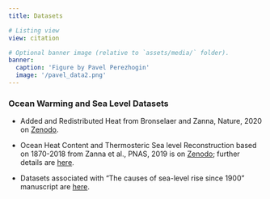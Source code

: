 ```yaml
---
title: Datasets

# Listing view
view: citation

# Optional banner image (relative to `assets/media/` folder).
banner:
  caption: 'Figure by Pavel Perezhogin'
  image: '/pavel_data2.png'
---
```



### Ocean Warming and Sea Level Datasets

- Added and Redistributed Heat from Bronselaer and Zanna, Nature, 2020 on [Zenodo](https://doi.org/10.5281/zenodo.3981292).

- Ocean Heat Content and Thermosteric Sea level Reconstruction based on 1870-2018 from Zanna et al., PNAS, 2019 is on [Zenodo](https://doi.org/10.5281/zenodo.4603700); further details are [here](https://laurezanna.github.io/post/ohc_pnas_dataset/).

- Datasets associated with “The causes of sea-level rise since 1900” manuscript are [here](https://zenodo.org/record/3862995#.YIWWYC2cYn0).
